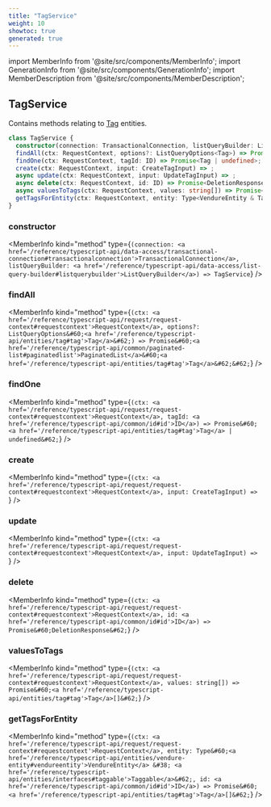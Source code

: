 ```yaml
---
title: "TagService"
weight: 10
showtoc: true
generated: true
---
```

<!-- This file was generated from the Vendure source. Do not modify. Instead, re-run the "docs:build" script -->
import MemberInfo from '@site/src/components/MemberInfo';
import GenerationInfo from '@site/src/components/GenerationInfo';
import MemberDescription from '@site/src/components/MemberDescription';


## TagService

<GenerationInfo sourceFile="packages/core/src/service/services/tag.service.ts" sourceLine="24" packageName="@vendure/core" />

Contains methods relating to <a href='/reference/typescript-api/entities/tag#tag'>Tag</a> entities.

```ts title="Signature"
class TagService {
  constructor(connection: TransactionalConnection, listQueryBuilder: ListQueryBuilder)
  findAll(ctx: RequestContext, options?: ListQueryOptions<Tag>) => Promise<PaginatedList<Tag>>;
  findOne(ctx: RequestContext, tagId: ID) => Promise<Tag | undefined>;
  create(ctx: RequestContext, input: CreateTagInput) => ;
  async update(ctx: RequestContext, input: UpdateTagInput) => ;
  async delete(ctx: RequestContext, id: ID) => Promise<DeletionResponse>;
  async valuesToTags(ctx: RequestContext, values: string[]) => Promise<Tag[]>;
  getTagsForEntity(ctx: RequestContext, entity: Type<VendureEntity & Taggable>, id: ID) => Promise<Tag[]>;
}
```

<div className="members-wrapper">

### constructor

<MemberInfo kind="method" type={`(connection: <a href='/reference/typescript-api/data-access/transactional-connection#transactionalconnection'>TransactionalConnection</a>, listQueryBuilder: <a href='/reference/typescript-api/data-access/list-query-builder#listquerybuilder'>ListQueryBuilder</a>) => TagService`}   />


### findAll

<MemberInfo kind="method" type={`(ctx: <a href='/reference/typescript-api/request/request-context#requestcontext'>RequestContext</a>, options?: ListQueryOptions&#60;<a href='/reference/typescript-api/entities/tag#tag'>Tag</a>&#62;) => Promise&#60;<a href='/reference/typescript-api/common/paginated-list#paginatedlist'>PaginatedList</a>&#60;<a href='/reference/typescript-api/entities/tag#tag'>Tag</a>&#62;&#62;`}   />


### findOne

<MemberInfo kind="method" type={`(ctx: <a href='/reference/typescript-api/request/request-context#requestcontext'>RequestContext</a>, tagId: <a href='/reference/typescript-api/common/id#id'>ID</a>) => Promise&#60;<a href='/reference/typescript-api/entities/tag#tag'>Tag</a> | undefined&#62;`}   />


### create

<MemberInfo kind="method" type={`(ctx: <a href='/reference/typescript-api/request/request-context#requestcontext'>RequestContext</a>, input: CreateTagInput) => `}   />


### update

<MemberInfo kind="method" type={`(ctx: <a href='/reference/typescript-api/request/request-context#requestcontext'>RequestContext</a>, input: UpdateTagInput) => `}   />


### delete

<MemberInfo kind="method" type={`(ctx: <a href='/reference/typescript-api/request/request-context#requestcontext'>RequestContext</a>, id: <a href='/reference/typescript-api/common/id#id'>ID</a>) => Promise&#60;DeletionResponse&#62;`}   />


### valuesToTags

<MemberInfo kind="method" type={`(ctx: <a href='/reference/typescript-api/request/request-context#requestcontext'>RequestContext</a>, values: string[]) => Promise&#60;<a href='/reference/typescript-api/entities/tag#tag'>Tag</a>[]&#62;`}   />


### getTagsForEntity

<MemberInfo kind="method" type={`(ctx: <a href='/reference/typescript-api/request/request-context#requestcontext'>RequestContext</a>, entity: Type&#60;<a href='/reference/typescript-api/entities/vendure-entity#vendureentity'>VendureEntity</a> &#38; <a href='/reference/typescript-api/entities/interfaces#taggable'>Taggable</a>&#62;, id: <a href='/reference/typescript-api/common/id#id'>ID</a>) => Promise&#60;<a href='/reference/typescript-api/entities/tag#tag'>Tag</a>[]&#62;`}   />




</div>
